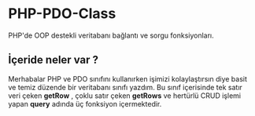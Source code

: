 # PHP-PDO-Class
PHP'de OOP destekli veritabanı bağlantı ve sorgu fonksiyonları.

## İçeride neler var ?

Merhabalar PHP ve  PDO sınıfını kullanırken işimizi kolaylaştırsın diye basit ve temiz düzende bir veritabanı sınıfı yazdım.
Bu sınıf içerisinde tek satır veri çeken **getRow** , çoklu satır çeken **getRows** ve hertürlü CRUD işlemi yapan **query** adında üç fonksiyon içermektedir.
